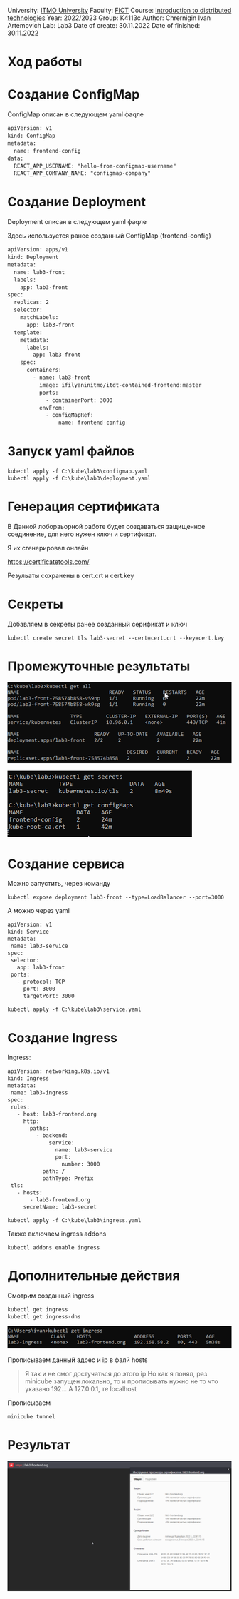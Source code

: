 University: [ITMO University](https://itmo.ru/ru/)
Faculty: [FICT](https://fict.itmo.ru)
Course: [Introduction to distributed technologies](https://github.com/itmo-ict-faculty/introduction-to-distributed-technologies)
Year: 2022/2023
Group: K4113c
Author: Chrernigin Ivan Artemovich
Lab: Lab3
Date of create: 30.11.2022
Date of finished: 30.11.2022

# Ход работы

# Создание ConfigMap 

ConfigMap описан в следующем yaml фаqле 

```html
apiVersion: v1
kind: ConfigMap
metadata:
  name: frontend-config
data:
  REACT_APP_USERNAME: "hello-from-configmap-username"
  REACT_APP_COMPANY_NAME: "configmap-company" 
```  

# Создание Deployment

Deployment описан в следующем yaml фаqле 

Здесь используется ранее созданный ConfigMap (frontend-config)

```html
apiVersion: apps/v1
kind: Deployment
metadata:
  name: lab3-front
  labels:
    app: lab3-front
spec:
  replicas: 2
  selector:
    matchLabels:
      app: lab3-front
  template:
    metadata:
      labels:
        app: lab3-front
    spec:
      containers:
        - name: lab3-front
          image: ifilyaninitmo/itdt-contained-frontend:master
          ports:
            - containerPort: 3000
          envFrom:
            - configMapRef:
                name: frontend-config
```

# Запуск yaml файлов

```
kubectl apply -f C:\kube\lab3\configmap.yaml
kubectl apply -f C:\kube\lab3\deployment.yaml
```


# Генерация сертификата

В Данной лобораьорной работе будет создаваться защищенное соединение, для него нужен ключ и сертификат.

Я их сгенерировал онлайн

https://certificatetools.com/

Резульаты сохранены в cert.crt и cert.key

# Секреты

Добавляем в секреты ранее созданный серификат и ключ

```
kubectl create secret tls lab3-secret --cert=cert.crt --key=cert.key
```

# Промежуточные результаты

![image alt](./pic/pic1.png)

![image alt](./pic/pic2.png)

# Создание сервиса

Можно запустить, через команду

```
kubectl expose deployment lab3-front --type=LoadBalancer --port=3000
```

А можно через yaml

```
apiVersion: v1
kind: Service
metadata:
 name: lab3-service
spec:
 selector:
   app: lab3-front
 ports:
   - protocol: TCP
     port: 3000
     targetPort: 3000
```

```
kubectl apply -f C:\kube\lab3\service.yaml
```

# Создание Ingress

Ingress:

```
apiVersion: networking.k8s.io/v1
kind: Ingress
metadata:
 name: lab3-ingress
spec:
 rules:
   - host: lab3-frontend.org
     http:
       paths:
         - backend:
             service:
               name: lab3-service
               port:
                 number: 3000
           path: /
           pathType: Prefix
 tls:
   - hosts:
       - lab3-frontend.org
     secretName: lab3-secret
```

```
kubectl apply -f C:\kube\lab3\ingress.yaml
```

Также включаем ingress addons

```
kubectl addons enable ingress
```

# Дополнительные действия

Смотрим созданный ingress

```
kubectl get ingress
kubectl get ingress-dns
```

![image alt](./pic/pic3.png)

Прописываем данный адрес и ip в фалй hosts

> Я так и не смог достучаться до этого ip
> Но как я понял, раз minicube запущен локально, то и прописывать нужно не то что указано 192...
> А 127.0.0.1, те localhost

Прописываем

```
minicube tunnel
```

# Результат
![image alt](./pic/pic4.png)

